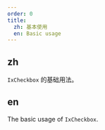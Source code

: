 ```yaml
---
order: 0
title:
  zh: 基本使用
  en: Basic usage
---
```


## zh

`IxCheckbox` 的基础用法。

## en

The basic usage of `IxCheckbox`.
